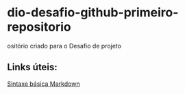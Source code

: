 # dio-desafio-github-primeiro-repositorio
ositório criado para o Desafio de projeto 


## Links úteis:
[Sintaxe básica Markdown](https://www.markdownguide.org/)
